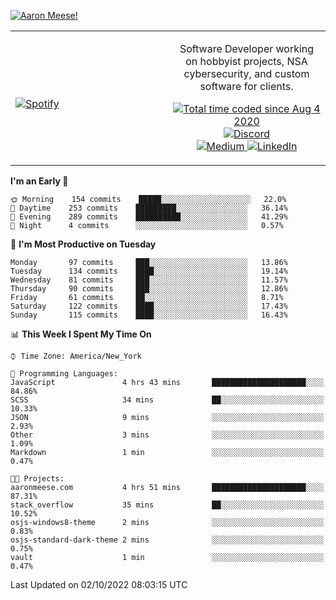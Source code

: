 [![Aaron Meese!](https://user-images.githubusercontent.com/17814535/88975338-a2aabf00-d27f-11ea-963f-8a19608716b4.png)](https://github.com/ajmeese7/readme-ascii "README ASCII")

<!-- Modified from project here: https://github.com/novatorem/novatorem -->
<table width="100%">
  <tr>
  <td width="50%">

&nbsp; <br> [![Spotify](https://ajmeese7.vercel.app/api/spotify)](https://open.spotify.com/user/ajmeese)

  </td>
  <td width="50%">
    <p align="center">
    Software Developer working on hobbyist projects, NSA cybersecurity, and custom software for clients.
    </p>
    <p align="center">
      <a href="https://wakatime.com/@f726891d-3b02-46cd-9b60-e8c59f9e2b14">
        <img src="https://wakatime.com/badge/user/f726891d-3b02-46cd-9b60-e8c59f9e2b14.svg" alt="Total time coded since Aug 4 2020" title="WakaTime" />
      </a>
      <a href="http://link.aaronmeese.com/discord">
        <img src="https://img.shields.io/badge/discord-ajmeese7%234835-369?style=flat-square&logo=discord&logoColor=white&color=purple" alt="Discord" title="Discord">
      </a>
      <br />
      <a href="https://link.aaronmeese.com/medium">
        <img src="https://img.shields.io/badge/medium-ajmeese7-1DB954?style=flat-square&logo=medium&logoColor=white" alt="Medium" title="Medium">
      </a>
      <a href="https://link.aaronmeese.com/linkedin">
        <img src="https://img.shields.io/badge/linkedIn-aaronmeese-1DB954?style=flat-square&logo=linkedin&logoColor=white&color=blue" alt="LinkedIn" title="LinkedIn">
      </a>
    </p>
  </td>

</table>

[//]: <> (The `&nbsp;` is to have Aphelion take up more space)

<!--START_SECTION:waka-->
**I'm an Early 🐤** 

```text
🌞 Morning    154 commits    █████░░░░░░░░░░░░░░░░░░░░   22.0% 
🌆 Daytime    253 commits    █████████░░░░░░░░░░░░░░░░   36.14% 
🌃 Evening    289 commits    ██████████░░░░░░░░░░░░░░░   41.29% 
🌙 Night      4 commits      ░░░░░░░░░░░░░░░░░░░░░░░░░   0.57%

```
📅 **I'm Most Productive on Tuesday** 

```text
Monday       97 commits     ███░░░░░░░░░░░░░░░░░░░░░░   13.86% 
Tuesday      134 commits    ████░░░░░░░░░░░░░░░░░░░░░   19.14% 
Wednesday    81 commits     ███░░░░░░░░░░░░░░░░░░░░░░   11.57% 
Thursday     90 commits     ███░░░░░░░░░░░░░░░░░░░░░░   12.86% 
Friday       61 commits     ██░░░░░░░░░░░░░░░░░░░░░░░   8.71% 
Saturday     122 commits    ████░░░░░░░░░░░░░░░░░░░░░   17.43% 
Sunday       115 commits    ████░░░░░░░░░░░░░░░░░░░░░   16.43%

```


📊 **This Week I Spent My Time On** 

```text
⌚︎ Time Zone: America/New_York

💬 Programming Languages: 
JavaScript               4 hrs 43 mins       █████████████████████░░░░   84.86% 
SCSS                     34 mins             ██░░░░░░░░░░░░░░░░░░░░░░░   10.33% 
JSON                     9 mins              ░░░░░░░░░░░░░░░░░░░░░░░░░   2.93% 
Other                    3 mins              ░░░░░░░░░░░░░░░░░░░░░░░░░   1.09% 
Markdown                 1 min               ░░░░░░░░░░░░░░░░░░░░░░░░░   0.47%

🐱‍💻 Projects: 
aaronmeese.com           4 hrs 51 mins       █████████████████████░░░░   87.31% 
stack_overflow           35 mins             ██░░░░░░░░░░░░░░░░░░░░░░░   10.52% 
osjs-windows8-theme      2 mins              ░░░░░░░░░░░░░░░░░░░░░░░░░   0.83% 
osjs-standard-dark-theme 2 mins              ░░░░░░░░░░░░░░░░░░░░░░░░░   0.75% 
vault                    1 min               ░░░░░░░░░░░░░░░░░░░░░░░░░   0.47%

```


 Last Updated on 02/10/2022 08:03:15 UTC
<!--END_SECTION:waka-->
